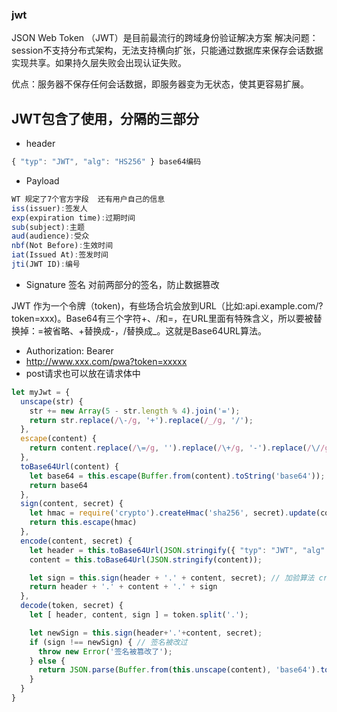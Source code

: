 ### jwt

JSON Web Token （JWT）是目前最流行的跨域身份验证解决方案
解决问题：session不支持分布式架构，无法支持横向扩张，只能通过数据库来保存会话数据实现共享。如果持久层失败会出现认证失败。

优点：服务器不保存任何会话数据，即服务器变为无状态，使其更容易扩展。

## JWT包含了使用，分隔的三部分
- header
```javascript
{ "typ": "JWT", "alg": "HS256" } base64编码
```
- Payload
```javascript
WT 规定了7个官方字段  还有用户自己的信息
iss(issuer):签发人
exp(expiration time):过期时间
sub(subject):主题
aud(audience):受众
nbf(Not Before):生效时间
iat(Issued At):签发时间
jti(JWT ID):编号
```

- Signature 签名
对前两部分的签名，防止数据篡改

JWT 作为一个令牌（token)，有些场合坑会放到URL（比如:api.example.com/?token=xxx)。Base64有三个字符+、/和=，在URL里面有特殊含义，所以要被替换掉：=被省略、+替换成-，/替换成_。这就是Base64URL算法。

- Authorization: Bearer <token>
- http://www.xxx.com/pwa?token=xxxxx
- post请求也可以放在请求体中

```javascript
let myJwt = {
  unscape(str) {
    str += new Array(5 - str.length % 4).join('=');
    return str.replace(/\-/g, '+').replace(/_/g, '/');
  },
  escape(content) {
    return content.replace(/\=/g, '').replace(/\+/g, '-').replace(/\//g, '_')
  },
  toBase64Url(content) {
    let base64 = this.escape(Buffer.from(content).toString('base64'));
    return base64
  },
  sign(content, secret) {
    let hmac = require('crypto').createHmac('sha256', secret).update(content).digest('base64');
    return this.escape(hmac)
  },
  encode(content, secret) {
    let header = this.toBase64Url(JSON.stringify({ "typ": "JWT", "alg": "HS256" }))
    content = this.toBase64Url(JSON.stringify(content));

    let sign = this.sign(header + '.' + content, secret); // 加验算法 crpto
    return header + '.' + content + '.' + sign
  },
  decode(token, secret) {
    let [ header, content, sign ] = token.split('.');

    let newSign = this.sign(header+'.'+content, secret);
    if (sign !== newSign) { // 签名被改过
      throw new Error('签名被篡改了');
    } else {
      return JSON.parse(Buffer.from(this.unscape(content), 'base64').toString())
    }
  }
}
```